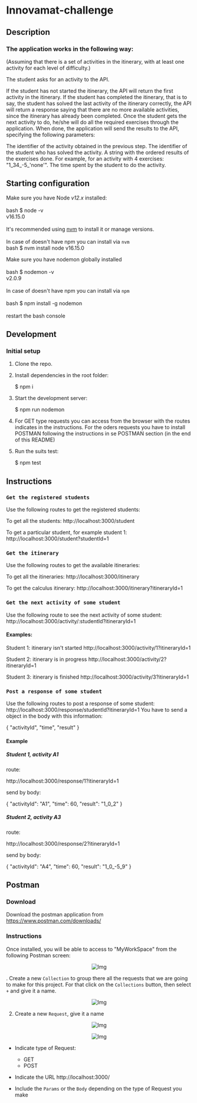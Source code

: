 # Innovamat-challenge

## Description

### The application works in the following way: 
(Assuming that there is a set of activities in the itinerary, with at least one activity for each level of difficulty.)

The student asks for an activity to the API.

If the student has not started the itinerary, the API will return the first activity in the itinerary.
If the student has completed the itinerary, that is to say, the student has solved the last activity of the itinerary correctly, the API will return a response saying that there are no more available activities, since the itinerary has already been completed.
Once the student gets the next activity to do, he/she will do all the required exercises through the application. When done, the application will send the results to the API, specifying the following parameters:

The identifier of the activity obtained in the previous step.
The identifier of the student who has solved the activity.
A string with the ordered results of the exercises done. For example, for an activity with 4 exercises: "1_34_-5_'none'".
The time spent by the student to do the activity.

## Starting configuration

Make sure you have Node *v12.x* installed:</br>
</br>
    bash $ node -v
</br>
    v16.15.0
</br>
</br>
It's recommended using [nvm](https://github.com/nvm-sh/nvm) to install it or manage versions.</br>
</br>
In case of doesn't have npm you can install via `nvm`</br>
    bash $ nvm install node v16.15.0 </br>

Make sure you have nodemon globally installed </br>
</br>
    bash $ nodemon -v </br>
    v2.0.9 </br>
</br>
In case of doesn't have npm you can install via `npm`</br>
</br>
    bash $ npm install -g nodemon</br>
</br>
restart the bash console
</br>
## Development

### Initial setup

1. Clone the repo.

2. Install dependencies in the root folder:

    $ npm i
  

4. Start the development server:

    $ npm run nodemon


5. For GET type requests you can access from the browser with the routes indicates in the instructions. For the oders requests you have to install POSTMAN following the instructions in se POSTMAN section (in the end of this README)

6. Run the suits test:

    $ npm test

## Instructions
### `Get the registered students`

Use the following routes to get the registered students:

To get all the students: 
http://localhost:3000/student

To get a particular student, for example student 1:
http://localhost:3000/student?studentId=1

### `Get the itinerary`

Use the following routes to get the available itineraries:

To get all the itineraries: 
http://localhost:3000/itinerary

To get the calculus itinerary:
http://localhost:3000/itinerary?itineraryId=1

### `Get the next activity of some student`

Use the following route to see the next activity of some student:
http://localhost:3000/activity/:studentId?itineraryId=1

#### Examples:

Student 1: itinerary isn't started
http://localhost:3000/activity/1?itineraryId=1

Student 2: itinerary is in progress
http://localhost:3000/activity/2?itineraryId=1

Student 3: itinerary is finished
http://localhost:3000/activity/3?itineraryId=1

### `Post a response of some student`
Use the following routes to post a response of some student:
http://localhost:3000/response/studentId?itineraryId=1
You have to send a object in the body with this information:


{
    "activityId",
    "time",
    "result"
}

#### Example
##### Student 1, activity A1

route:

http://localhost:3000/response/1?itineraryId=1

send by body:

{
    "activityId": "A1",
    "time": 60,
    "result": "1_0_2"
}

##### Student 2, activity A3

route:

http://localhost:3000/response/2?itineraryId=1

send by body:

{
    "activityId": "A4",
    "time": 60,
    "result": "1_0_-5_9"
}


## Postman

### Download

Download the postman application from https://www.postman.com/downloads/

### Instructions

Once installed, you will be able to access to "MyWorkSpace" from the following Postman screen:

<p align="center">
<img src=https://user-images.githubusercontent.com/103151285/223133354-2958bccd-4cdf-4a83-bcc8-404a1c628450.png alt='Img' />
</p>


. Create a new `Collection` to group there all the requests that we are going to make for this project. For that click on the `Collections` button, then select `+` and give it a name.

<p align="center">
  <img src=https://user-images.githubusercontent.com/103151285/223133669-e729b1a9-5738-4cd8-969c-5ec964e2fcb6.png alt='Img' />
</p>

2. Create a new `Request`, give it a name 

<p align="center">
  <img src=https://user-images.githubusercontent.com/103151285/223133729-c7b35acf-c017-4374-b639-6674403c74e6.png alt='Img' />

</p>

<p align="center">
  <img src=https://user-images.githubusercontent.com/103151285/223133815-a2a298d5-2d5d-4666-a656-6b60ef0a6942.png alt='Img' />

</p>

- Indicate type of Request:

    * GET
    * POST

- Indicate the URL http://localhost:3000/

- Include the `Params` or the `Body` depending on the type of Request you make
